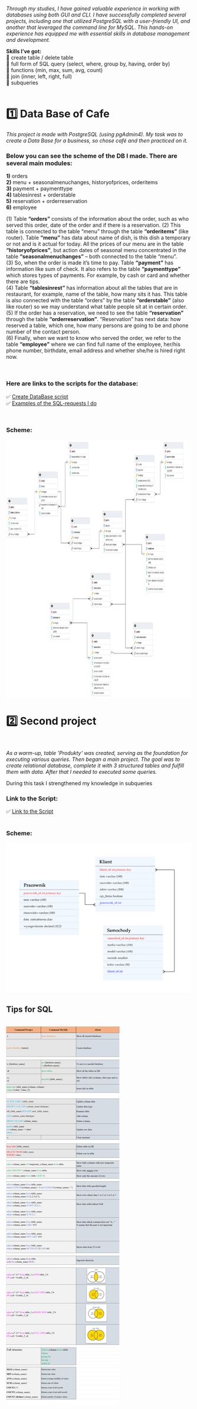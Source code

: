 <p><i>Through my studies, I have gained valuable experience in working with databases using both GUI and CLI. I have successfully completed several projects, including one that utilized PostgreSQL with a user-friendly UI, and another that leveraged the command line for MySQL. This hands-on experience has equipped me with essential skills in database management and development.  </i></p>

**Skills I’ve got:**
<br>🔹	create table / delete table
<br>🔹 	full form of SQL query (select, where, group by, having, order by)
<br>🔹 functions (min, max, sum, avg, count)
<br>🔹 	join (inner, left, right, full)
<br>🔹 	subqueries
<br>
<br>

# 1️⃣ Data Base of Cafe
<p><i>This project is made with PostgreSQL (using pgAdmin4).
My task was to create a Data Base for a business, so chose café and then practiced on it.</i></p>

### Below you can see the scheme of the DB I made. There are several main modules:
**1)**	orders
<br>**2)**	menu + seasonalmenuchanges, historyofprices, orderitems
<br>**3)**	payment + paymenttype
<br>**4)**	tablesinrest + orderstable
<br>**5)**	reservation + orderreservation
<br>**6)**	employee


(1) Table **“orders”** consists of the information about the order, such as who served this order, date of the order and if there is a reservation. (2) This table is connected to the table “menu” through the table **“orderitems”** (like router). Table **“menu”** has data about name of dish, is this dish a temporary or not and is it actual for today. All the prices of our menu are in the table **“historyofprices”**, but action dates of seasonal menu concentrated in the table **“seasonalmenuchanges”** – both connected to the table “menu”. 
<br>(3) So, when the order is made it’s time to pay. Table **“payment”** has information like sum of check. It also refers to the table **“paymenttype”** which stores types of payments. For example, by cash or card and whether there are tips.
<br>(4) Table **“tablesinrest”** has information about all the tables that are in restaurant, for example, name of the table, how many sits it has. This table is also connected with the table “orders” by the table **“orderstable”** (also like router) so we may understand what table people sit at in certain order.
<br>(5) If the order has a reservation, we need to see the table **“reservation”** through the table **“orderreservation”**. “Reservation” has next data: how reserved a table, which one, how many persons are going to be and phone number of the contact person.
<br>(6) Finally, when we want to know who served the order, we refer to the table **“employee”** where we can find full name of the employee, her/his phone number, birthdate, email address and whether she/he is hired right now.

<br>

### Here are links to the scripts for the database:
✅ [Create DataBase script](DataBase_Cafe_Create.sql)
<br>✅ [Examples of the SQL-requests I do](Scrips.txt)

<br>

### Scheme:
<div align="center"><img height="700" src="Tables.pgerd.png"  /></div> 

# 2️⃣ Second project
<br>
<p><i>As a warm-up, table 'Produkty' was created, serving as the foundation for executing various queries.
Then began a main project. The goal was to create relational database, complete it with 3 structured tables and fulfill them with data. After that I needed to executed some queries.</i></p>
<p>During this task I strengthened my knowledge in subqueries</p>

### Link to the Script:
✅ <a href='Scripts Second project.sql'>Link to the Script</a>
<br>
<br>

### Scheme:

<div align='center'><img src='Schema.png' alt='Schema of Second Project' width='800px'></div>




## Tips for SQL

<br>
<img src="Tips_for_SQL.png" alt="Tip's for SQL" style="width:auto">
